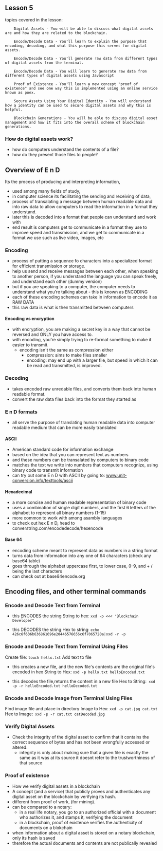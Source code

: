 ## Lesson 5

topics covered in the lesson:
```
	Digital Assets - You will be able to discuss what digital assets are and how they are related to the blockchain.

	Encode/Decode Data - You'll learn to explain the purpose that encoding, decoding, and what this purpose this serves for digital assets.

	Encode/Decode Data - You'll generate raw data from different types of digital assets from the terminal.

	Encode/Decode Data - You will learn to generate raw data from different types of digital assets using Javascript

	Proof of Existence - You'll learn a new concept "proof of existence" and see one way this is implemented using an online service known as poex.

	Secure Assets Using Your Digital Identity - You will understand how a identity can be used to secure digital assets and why this is helpful.
	
	Blockchain Generations - You will be able to discuss digital asset management and how it fits into the overall scheme of blockchain generations.
```
### How do digital assets work?

- how do computers understand the contents of a file?
- how do they present those files to people? 

## Overview of E n D

Its the process of producing and interpreting information, 
- used among many fields of study, 
- in computer science its facilitating the sending and receiving of data, 
- process of transalating a message between human readable data and into raw data to allow computers to read the information in a format they understand.
- later this is decoded into a format that people can understand and work with
- end result is computers get to communicate in a format they use to improve speed and transmission, and we get to communicate in a format we use such as live video, images, etc

### Encoding
- process of putting a sequence fo characters into a specialized format for efficient transmission or storage.
- help us send and receive messages between each other, when speaking to another person, if you understand the language you can speak freely, and understand each other  (dummy version)
- but if you are speaking to a computer, the computer needs to understand what you're talking about - this is known as ENCODING
- each of these encoding schemes can take in information to encode it as RAW DATA
- this raw data is what is then transmitted between computers

#### Encoding vs encryption
- with encryption, you are making a secret key in a way that cannot be reversed and ONLY you have access to.
- with encoding, you're simply trying to re-format something to make it easier to transmit. 
	- encoding isn't the same as compression either
		- compression: aims to make files smaller
		- encoding: may end up with a larger file, but speed in which it can be read and transmitted, is improved.

### Decoding 
- takes encoded raw unredable files, and converts them back into human readable format.
- convert the raw data files back into the format they started as

### E n D formats
- all serve the purpose of translating human readable data into computer readable medium that
can be more easily translated

#### ASCII
- American standard code for information exchange
- based on the idea that you can represent text as numbers
- and these numbers can be transalated by computers to binary code
- matches the text we write into numbers that computers recognize, using binary code to transmit information
- can try out some E n D with ASCII by going to: www.unit-conversion.info/texttools/ascii

#### Hexadecimal
- a more concise and human readable representation of binary code
- uses a combination of single digit numbers, and the first 6 letters of the alphabet to represent all binary numbers (1-15)
- more common to work with among asambly languages
- to check out hex E n D, head to converstring.com/encodedecode/hexencode

#### Base 64
- encoding scheme meant to represent data as numbers in a string format
- turns data from information into any one of 64 characters (check any base64 table)
- goes through the alphabet uppercase first, to lower case, 0-9, and + / being the last characters
- can check out at base64encode.org


## Encoding files, and other terminal commands


### Encode and Decode Text from Terminal

- this ENCODES the string
String to hex: `xxd -p <<< "Blockchain Developer"`

- this DECODES the string
Hex to string: `echo 426c6f636b636861696e20446576656c6f7065720a|xxd -r -p`

### Encode and Decode Text from Terminal Using Files
Create file: `touch hello.txt`
Add text to file

- this creates a new file, and the new file's contents are the original file's encoded in hex 
String to Hex: `xxd -p hello.txt helloEncoded.txt`

- this decodes the file,returns the content in a new file
Hex to String:` xxd -p -r helloEncoded.txt helloDecoded.txt`

### Encode and Decode Image from Terminal Using Files
Find image file and place in directory
Image to Hex: `xxd -p cat.jpg cat.txt`
Hex to Image:` xxd -p -r cat.txt catDecoded.jpg`

### Verify Digital Assets

- Check the integrity of the digital asset to confirm that it contains the correct sequence of bytes and has not been wrongfully accessed or altered.  
	- integrity is only about making sure that a given file is exactly the same as it was at its source 
	it doesnt refer to the trustworthiness of that source

### Proof of existence
- How we verify digital assets in a blockchain
- A concept (and a service) that publicly proves and authenticates any digital asset on the blockchain by verifying its hash. 
- different from proof of work, (for mining).
- can be compared to a notary:
	- in a real life notary, you go to an authorized official with a document who authorizes it, and stamps it, verifying the document
	- in a blockchain, proof of existence verifies the authenticity of documents on a blokchain
- when information about a digital asset is stored on a notary blockchain, only its hash is saved
- therefore the actual documents and contents are not publically revealed